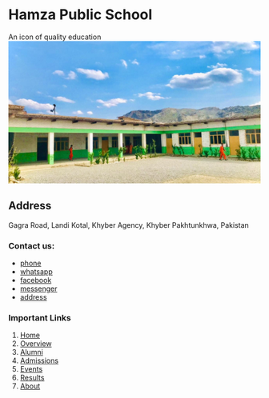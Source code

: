 # Hamza Public School
An icon of quality education
![Hamza School Image](images/school.jpg)

## Address
Gagra Road, Landi Kotal, Khyber Agency, Khyber Pakhtunkhwa, Pakistan

### Contact us:
* [phone](+923028171873)
* [whatsapp](https://wa.me/923028171873)
* [facebook](https://hamzapublichighschool)
* [messenger](https://m.me/hamzapublichighschool)
* [address](https://goo.gl/maps/SDPeHyfVoLfdwp2F6)

### Important Links
1. [Home](index.html)
2. [Overview](overview.html)
3. [Alumni](alumni.html)
4. [Admissions](admissions.html)
5. [Events](events.html)
6. [Results](results.html)
7. [About](about.html)
